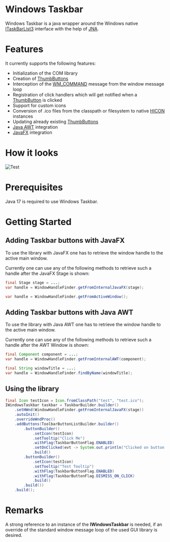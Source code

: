 # Windows Taskbar

Windows Taskbar is a java wrapper around the Windows native [ITaskBarList3](https://docs.microsoft.com/en-us/windows/win32/api/shobjidl_core/nn-shobjidl_core-itaskbarlist3) interface with the help of [JNA](https://github.com/java-native-access/jna). 

# Features

It currently supports the following features:
* Initialization of the COM library
* Creation of [ThumbButtons](https://docs.microsoft.com/en-us/windows/win32/api/shobjidl_core/ns-shobjidl_core-thumbbutton) 
* Interception of the [WM_COMMAND](https://docs.microsoft.com/en-us/windows/win32/menurc/wm-command) message from the window message loop
* Registration of click handlers which will get notified when a [ThumbButton](https://docs.microsoft.com/en-us/windows/win32/api/shobjidl_core/ns-shobjidl_core-thumbbutton) is clicked
* Support for custom icons
* Conversion of .ico files from the classpath or filesystem to native [HICON](https://docs.microsoft.com/en-us/windows/win32/menurc/using-icons) instances
* Updating already existing [ThumbButtons](https://docs.microsoft.com/en-us/windows/win32/api/shobjidl_core/ns-shobjidl_core-thumbbutton) 
* [Java AWT](https://docs.oracle.com/javase/7/docs/api/java/awt/package-summary.html) integration
* [JavaFX](https://openjfx.io) integration

# How it looks
![Test](https://i.imgur.com/k9qDj3H.png)

# Prerequisites
Java 17 is required to use Windows Taskbar.

# Getting Started
## Adding Taskbar buttons with JavaFX
To use the library with JavaFX one has to retrieve the window handle to the active main window.

Currently one can use any of the following methods to retrieve such a handle after the JavaFX Stage is shown:
```java
final Stage stage = ...;
var handle = WindowHandleFinder.getFromInternalJavaFX(stage);
```
```java
var handle = WindowHandleFinder.getFromActiveWindow();
```

## Adding Taskbar buttons with Java AWT
To use the library with Java AWT one has to retrieve the window handle to the active main window.

Currently one can use any of the following methods to retrieve such a handle after the AWT Window is shown:
```java
final Component component = ...;
var handle = WindowHandleFinder.getFromInternalAWT(component);
```
```java
final String windowTitle = ...;
var handle = WindowHandleFinder.findByName(windowTitle);
```

## Using the library
```java
final Icon testIcon = Icon.fromClassPath("test", "test.ico");
IWindowsTaskbar taskbar = TaskbarBuilder.builder()
    .setHWnd(WindowHandleFinder.getFromInternalJavaFX(stage))
    .autoInit()
    .overrideWndProc()
    .addButtons(ToolbarButtonListBuilder.builder()
        .buttonBuilder()
            .setIcon(testIcon)
            .setTooltip("Click Me")
            .withFlag(TaskbarButtonFlag.ENABLED)
            .setOnClicked(evt -> System.out.println("Clicked on button with id " + evt.id()))
            .build()
        .buttonBuilder()
            .setIcon(testIcon)
            .setTooltip("Test Tooltip")
            .withFlag(TaskbarButtonFlag.ENABLED)
            .withFlag(TaskbarButtonFlag.DISMISS_ON_CLICK)
            .build()
        .build())
    .build();
```

# Remarks
A strong reference to an instance of the **IWindowsTaskbar** is needed, if an override of the standard window message loop of the used GUI library is desired.
